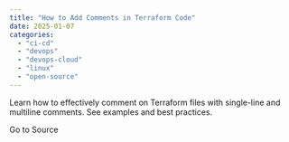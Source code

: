 ```yaml
---
title: "How to Add Comments in Terraform Code"
date: 2025-01-07
categories: 
  - "ci-cd"
  - "devops"
  - "devops-cloud"
  - "linux"
  - "open-source"
---
```


Learn how to effectively comment on Terraform files with single-line and multiline comments. See examples and best practices.

Go to Source
